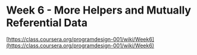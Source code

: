 Week 6 - More Helpers and Mutually Referential Data
=========================================================
[https://class.coursera.org/programdesign-001/wiki/Week6](https://class.coursera.org/programdesign-001/wiki/Week6)